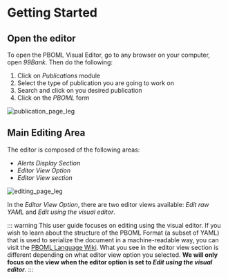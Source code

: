# Getting Started

## Open the editor

To open the PBOML Visual Editor, go to any browser on your computer, open *99Bank*. Then do the following:
1. Click on *Publications* module
2. Select the type of publication you are going to work on
3. Search and click on you desired publication
4. Click on the *PBOML* form

![publication_page_leg](/publication_page_leg.png)

## Main Editing Area

The editor is composed of the following areas:
-	*Alerts Display Section*
-	*Editor View Option*
-	*Editor View section*

![editing_page_leg](/editing_page_leg.png)

In the *Editor View Option*, there are two editor views available: *Edit raw YAML* and *Edit using the visual editor*. 

::: warning
This user guide focuses on editing using the visual editor. If you wish to learn about the structure of the PBOML Format (a subset of YAML) that is used to serialize the document in a machine-readable way, you can visit the [PBOML Language Wiki](https://github.com/pbo-dpb/pboml-parser--parseur-pboml/wiki). What you see in the editor view section is different depending on what editor view option you selected. **We will only focus on the view when the editor option is set to *Edit using the visual editor***.
:::
